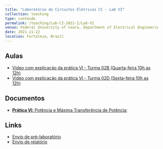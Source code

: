 ```yaml
---
title: "Laboratório de Circuitos Elétricos CC - Lab VI"
collection: teaching
type: conteudo
permalink: /teaching/Lab-CI-2021-2/Lab-VI
venue: Federal University of Ceara, Department of Electrical Engineering
date: 2021-11-22
location: Fortaleza, Brazil
---
```


## Aulas
- [Video com explicação da prática VI - Turma 02B (Quarta-feira 10h as 12h)]()
- [Video com explicação da prática VI - Turma 02D (Sexta-feira 10h as 12h)]()

## Documentos
- [**Prática VI**: Potência e Máxima Transferência de Potência](https://docs.google.com/document/d/1MQZDwAzoeA06zpZFk9aoVphyzBvdMKXm/edit?usp=drivesdk&ouid=115037078425068686312&rtpof=true&sd=true);

## Links
- [Envio de pré-laboratório](https://forms.gle/kRjnAVzacDsTzwj88)
- [Envio de relatório](https://forms.gle/xx2CLYr3kApDBybJ6)
